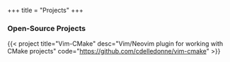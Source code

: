 +++
title = "Projects"
+++

### Open-Source Projects

{{< project
    title="Vim-CMake"
    desc="Vim/Neovim plugin for working with CMake projects"
    code="https://github.com/cdelledonne/vim-cmake"
    >}}
